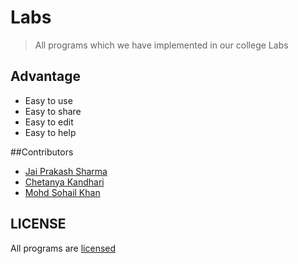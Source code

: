 # Labs
>All programs which we have implemented in our college Labs

## Advantage 
- Easy to use
- Easy to share
- Easy to edit 
- Easy to help

##Contributors
- [Jai Prakash Sharma](https://github.com/jaiprakash1996)
- [Chetanya Kandhari](https://github.com/availchet)
- [Mohd Sohail Khan](https://github.com/sohaildani)

## LICENSE
All programs are [licensed](LICENSE)
